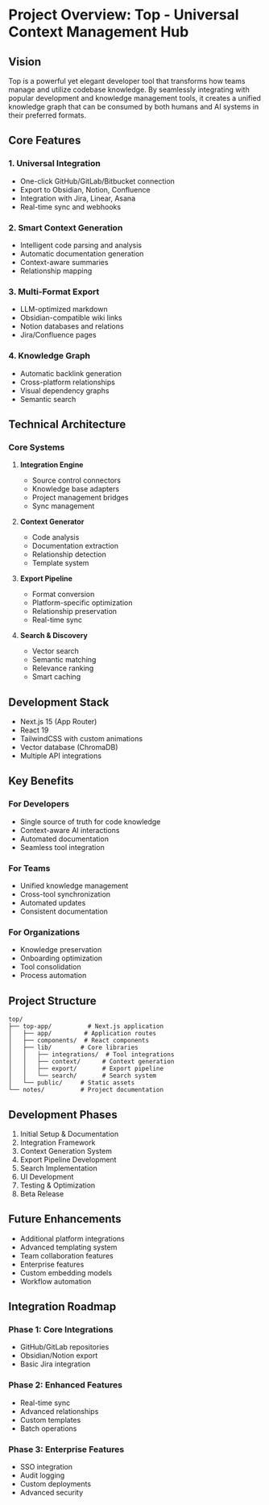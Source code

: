 # Project Overview: Top - Universal Context Management Hub

## Vision
Top is a powerful yet elegant developer tool that transforms how teams manage and utilize codebase knowledge. By seamlessly integrating with popular development and knowledge management tools, it creates a unified knowledge graph that can be consumed by both humans and AI systems in their preferred formats.

## Core Features

### 1. Universal Integration
- One-click GitHub/GitLab/Bitbucket connection
- Export to Obsidian, Notion, Confluence
- Integration with Jira, Linear, Asana
- Real-time sync and webhooks

### 2. Smart Context Generation
- Intelligent code parsing and analysis
- Automatic documentation generation
- Context-aware summaries
- Relationship mapping

### 3. Multi-Format Export
- LLM-optimized markdown
- Obsidian-compatible wiki links
- Notion databases and relations
- Jira/Confluence pages

### 4. Knowledge Graph
- Automatic backlink generation
- Cross-platform relationships
- Visual dependency graphs
- Semantic search

## Technical Architecture

### Core Systems
1. **Integration Engine**
   - Source control connectors
   - Knowledge base adapters
   - Project management bridges
   - Sync management

2. **Context Generator**
   - Code analysis
   - Documentation extraction
   - Relationship detection
   - Template system

3. **Export Pipeline**
   - Format conversion
   - Platform-specific optimization
   - Relationship preservation
   - Real-time sync

4. **Search & Discovery**
   - Vector search
   - Semantic matching
   - Relevance ranking
   - Smart caching

## Development Stack
- Next.js 15 (App Router)
- React 19
- TailwindCSS with custom animations
- Vector database (ChromaDB)
- Multiple API integrations

## Key Benefits

### For Developers
- Single source of truth for code knowledge
- Context-aware AI interactions
- Automated documentation
- Seamless tool integration

### For Teams
- Unified knowledge management
- Cross-tool synchronization
- Automated updates
- Consistent documentation

### For Organizations
- Knowledge preservation
- Onboarding optimization
- Tool consolidation
- Process automation

## Project Structure
```
top/
├── top-app/          # Next.js application
│   ├── app/         # Application routes
│   ├── components/  # React components
│   ├── lib/        # Core libraries
│   │   ├── integrations/  # Tool integrations
│   │   ├── context/      # Context generation
│   │   ├── export/       # Export pipeline
│   │   └── search/       # Search system
│   └── public/     # Static assets
└── notes/          # Project documentation
```

## Development Phases
1. Initial Setup & Documentation
2. Integration Framework
3. Context Generation System
4. Export Pipeline Development
5. Search Implementation
6. UI Development
7. Testing & Optimization
8. Beta Release

## Future Enhancements
- Additional platform integrations
- Advanced templating system
- Team collaboration features
- Enterprise features
- Custom embedding models
- Workflow automation

## Integration Roadmap

### Phase 1: Core Integrations
- GitHub/GitLab repositories
- Obsidian/Notion export
- Basic Jira integration

### Phase 2: Enhanced Features
- Real-time sync
- Advanced relationships
- Custom templates
- Batch operations

### Phase 3: Enterprise Features
- SSO integration
- Audit logging
- Custom deployments
- Advanced security 